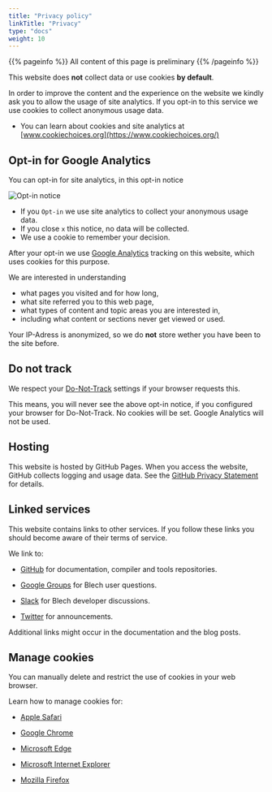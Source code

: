 ```yaml
---
title: "Privacy policy"
linkTitle: "Privacy"
type: "docs"
weight: 10
---
```


{{% pageinfo %}}
All content of this page is preliminary
{{% /pageinfo %}}


This website does **not** collect data or use cookies **by default**.

In order to improve the content and the experience on the website we kindly ask you to allow the usage of site analytics. If you opt-in to this service we use cookies to collect anonymous usage data.

- You can learn about cookies and site analytics at [www.cookiechoices.org](https://www.cookiechoices.org/)


## Opt-in for Google Analytics

You can opt-in for site analytics, in this opt-in notice

![Opt-in notice](/images/opt-in-notice.png)

- If you `Opt-in` we use site analytics to collect your anonymous usage data.
- If you close `x` this notice, no data will be collected.
- We use a cookie to remember your decision.

After your opt-in we use [Google Analytics](https://marketingplatform.google.com/about/analytics/features/) tracking on
this website, which uses cookies for this purpose.

We are interested in understanding
- what pages you visited and for how long, 
- what site referred you to this web page,
- what types of content and topic areas you are interested in, 
- including what content or sections never get viewed or used.

Your IP-Adress is anonymized, so we do **not** store wether you have been to the site before.

## Do not track

We respect your [Do-Not-Track](https://en.wikipedia.org/wiki/Do_Not_Track) settings if your browser requests this.

This means, you will never see the above opt-in notice, if you configured your browser for Do-Not-Track.
No cookies will be set. Google Analytics will not be used.


## Hosting

This website is hosted by GitHub Pages. When you access the website, GitHub collects logging and usage data.
See the [GitHub Privacy Statement](https://help.github.com/en/github/site-policy/github-privacy-statement) for details.

## Linked services

This website contains links to other services. If you follow these links you should become aware of their terms of service.

We link to:

- [GitHub](https://help.github.com/en/github/site-policy/github-terms-of-service) for documentation, compiler and tools repositories.

- [Google Groups](https://policies.google.com/terms) for Blech user questions.

- [Slack](https://slack.com/terms-of-service) for Blech developer discussions.

- [Twitter](https://twitter.com/tos) for announcements.

Additional links might occur in the documentation and the blog posts.

## Manage cookies

You can manually delete and restrict the use of cookies in your web browser. 

Learn how to manage cookies for:

- [Apple Safari](https://support.apple.com/guide/safari/manage-cookies-and-website-data-sfri11471/mac)

- [Google Chrome](https://support.google.com/chrome/bin/answer.py?hl=en-GB&answer=95647&p=cpn_cookies)

- [Microsoft Edge](https://support.microsoft.com/help/4027947/microsoft-edge-delete-cookies)

- [Microsoft Internet Explorer](https://support.microsoft.com/help/17442/windows-internet-explorer-delete-manage-cookies)

- [Mozilla Firefox](https://support.mozilla.org/products/firefox/protect-your-privacy/cookies)

